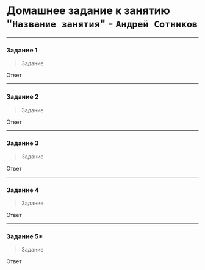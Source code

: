 # Домашнее задание к занятию "`Название занятия`" - `Андрей Сотников`

---

### Задание 1

> Задание

Ответ

---

### Задание 2

> Задание

Ответ

---

### Задание 3

> Задание

Ответ

---

### Задание 4

> Задание

Ответ

---

### Задание 5*

> Задание

Ответ
